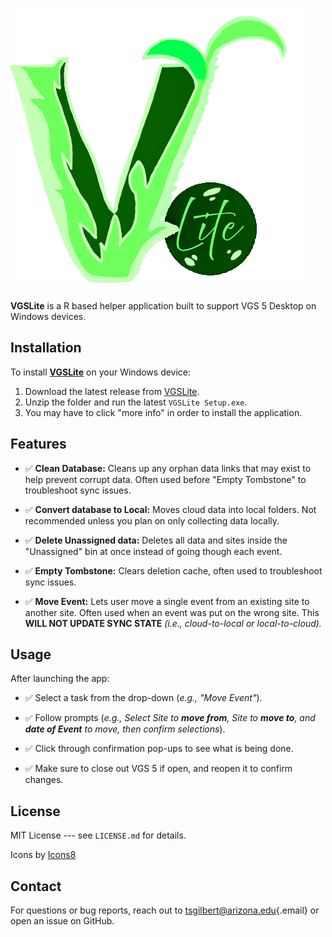 # ![VGSLite](www/assets/VGSLite2.png)

**VGSLite** is a R based helper application built to support VGS 5 Desktop on Windows devices.

## Installation

To install [**VGSLite**](https://github.com/tgilbert14/VGSLite) on your Windows device:

1.  Download the latest release from [VGSLite](https://github.com/tgilbert14/VGSLite/releases/tag/v2.0).
2.  Unzip the folder and run the latest `VGSLite Setup.exe`.
3.  You may have to click "more info" in order to install the application.

## Features

-   ✅ **Clean Database:** Cleans up any orphan data links that may exist to help prevent corrupt data. Often used before "Empty Tombstone" to troubleshoot sync issues.

-   ✅ **Convert database to Local:** Moves cloud data into local folders. Not recommended unless you plan on only collecting data locally.

-   ✅ **Delete Unassigned data:** Deletes all data and sites inside the "Unassigned" bin at once instead of going though each event.

-   ✅ **Empty Tombstone:** Clears deletion cache, often used to troubleshoot sync issues.

-   ✅ **Move Event:** Lets user move a single event from an existing site to another site. Often used when an event was put on the wrong site. This **WILL NOT UPDATE SYNC STATE** *(i.e., cloud-to-local or local-to-cloud).*

## Usage

After launching the app:

-   ✅ Select a task from the drop-down (*e.g., "Move Event"*).

-   ✅ Follow prompts (*e.g., Select Site to **move from**, Site to **move to**, and **date of Event** to move, then confirm selections*).

-   ✅ Click through confirmation pop-ups to see what is being done.

-   ✅ Make sure to close out VGS 5 if open, and reopen it to confirm changes.

## License

MIT License --- see `LICENSE.md` for details.

Icons by [Icons8](https://icons8.com/)

## Contact

For questions or bug reports, reach out to [tsgilbert\@arizona.edu](mailto:tsgilbert@arizona.edu){.email} or open an issue on GitHub.
